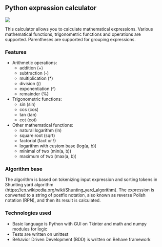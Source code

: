 ## Python expression calculator
![](https://view-counter.tobyhagan.com/?user={0SouthBoss0}/{expression-calculator})

This calculator allows you to calculate mathematical expressions. Various mathematical functions, trigonometric functions and operations are supported. Parentheses are supported for grouping expressions.

### Features
* Arithmetic operations:
  * addition (+)
  * subtraction (-)
  * multiplication (*)
  * division (/)
  * exponentiation (^)
  * remainder (%)
* Trigonometric functions:
  * sin (sin)
  * cos (cos)
  * tan (tan)
  * cot (cot)
* Other mathematical functions:
  * natural logarithm (ln)
  * square root (sqrt)
  * factorial (fact or !)
  * logarithm with custom base (log(a, b))
  * minimal of two (min(a, b))
  * maximum of two (max(a, b))
 
### Algorithm base

The algorithm is based on tokenizing input expression and sorting tokens in Shunting yard algorithm (https://en.wikipedia.org/wiki/Shunting_yard_algorithm). The expression is converted to a string of postfix notation, also known as reverse Polish notation (RPN), and then its result is calculated.

### Technologies used
* Basic language is Python with GUI on Tkinter and math and numpy modules for logic
* Tests are written on unittest
* Behavior Driven Development (BDD) is written on Behave framework
